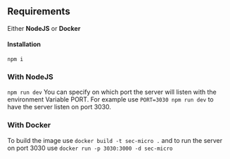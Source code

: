 ## Requirements
Either **NodeJS** or **Docker**

#### Installation
`npm i`

### With NodeJS
`npm run dev`
You can specify on which port the server will listen with the environment Variable PORT. For example use `PORT=3030 npm run dev` to have the server listen on port 3030.

### With Docker
To build the image use
`docker build -t sec-micro .`
and to run the server on port 3030 use 
`docker run -p 3030:3000 -d sec-micro`

